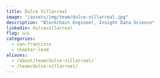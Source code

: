 ```yaml
---
title: Dulce Villarreal
image: "/assets/img/team/dulce-villarreal.jpg"
description: "Blockchain Engineer, Insight Data Science"
linkedin: dulcevillarreal
flag: 🇲🇽
categories:
  - san-francisco
  - chapter-lead
aliases:
  - /about/team/dulce-villarreal/
  - /team/dulce-villarreal/
---
```

